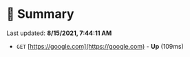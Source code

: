 # 📖 Summary
Last updated: **8/15/2021, 7:44:11 AM**

- `GET` [https://google.com](https://google.com) - **Up** (109ms)
